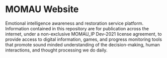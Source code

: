 # MOMAU Website
Emotional intelligence awareness and restoration service platform.
Information contained in this repository are for publication across the internet, under a non-exclusive MOMAU_IP Dev-2021 license agreement, to provide access to digital information, games, and progress monitoring tools that promote sound minded understanding of the decision-making, human interactions, and thought processing we do daily.
